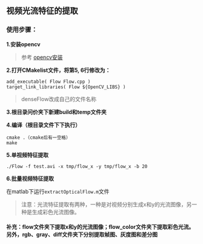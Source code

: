 ## 视频光流特征的提取

### 使用步骤：

**1.安装opencv**

> 参考 [opencv安装](https://github.com/lhzhong/iNote/blob/master/Install_Caffe(GPU).md)

**2.打开CMakelist文件，将第5, 6行修改为：**
```
add_executable( Flow Flow.cpp )
target_link_libraries( Flow ${OpenCV_LIBS} )
```
> denseFlow改成自己的文件名称

**3.根目录问价夹下新建build和temp文件夹**

**4.编译（根目录文件下下执行）**
```
cmake .（cmake后有一空格）
make
```

**5.单视频特征提取**
```
./Flow -f test.avi -x tmp/flow_x -y tmp/flow_x -b 20
```

**6.批量视频特征提取**

在matlab下运行`extractOpticalFlow.m`文件

> 注意：光流特征提取有两种，一种是对视频分别生成x和y的光流图像，另一种是生成彩色光流图像。

#### 补充：flow文件夹下提取x和y的光流图像；flow_color文件夹下提取彩色光流。另外，rgb、gray、diff文件夹下分别提取帧图、灰度图和差分图
